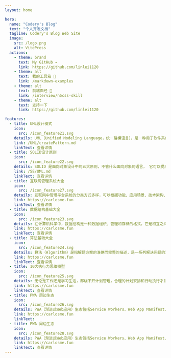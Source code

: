 ```yaml
---
layout: home

hero:
  name: "Codery's Blog"
  text: "个人开发文档"
  tagline: Codery's Blog Web Site
  image:
    src: /logo.png
    alt: VitePress
  actions:
    - theme: brand
      text: My GitHub ➟
      link: https://github.com/linlei1120
    - theme: alt
      text: 我的工具箱 🔨
      link: /markdown-examples
    - theme: alt
      text: 前端面经 🎒
      link: /interview/h5css-skill
    - theme: alt
      text: 支持一下
      link: https://github.com/linlei1120

features:
  - title: UML设计模式
    icon:
      src: /icon_feature21.svg
    details: UML（Unified Modeling Language，统一建模语言），是一种用于软件系统分析和设计的语言工具，用于帮助软件开发人员进行思考和记录思路的结果UML本身是一套符号的规定，通过这些符号，来描述软件模型中各个元素之间的关系；比如类...
    link: /UML/createPattern.md
    linkText: 查看详情
  - title: SOLID设计原则
    icon:
      src: /icon_feature22.svg
    details: SOLID 是面向对象设计中的五大原则，不管什么面向对象的语言， 它可以提高代码的可维护性、可扩展性和可读性，使代码更加健壮、易于测试和扩展。分别是单一原则、开闭原则、里氏替换原则、接口隔离原则、依赖倒置原则...
    link: /SE/UML.md
    linkText: 查看详情
  - title: 互联网管理系统大全
    icon:
      src: /icon_feature27.svg
    details: 互联网中管理平台系统的分类方式多样，可以根据功能、应用场景、技术架构、部署方式、行业和用户类型进行划分。不同的系统服务于不同的需求，企业可以根据自身业务特点选择合适的系统来提升管理效率和竞争力...
    link: https://carlosme.fun
    linkText: 查看详情
  - title: 数据结构基础大全
    icon:
      src: /icon_feature23.svg
    details: 在计算机科学中，数据结构是一种数据组织、管理和存储的格式。它是相互之间存在一种或多种特定关系的数据元素的集合。通常情况下，精心选择的数据结构可以带来更高的运行或者存储效率。数据结构往往同高效的检索算法和索引技术相关...
    link: https://carlosme.fun
    linkText: 查看详情
  - title: 算法基础大全
    icon:
      src: /icon_feature24.svg
    details: 算法（Algorithm）是指解题方案的准确而完整的描述，是一系列解决问题的清晰指令，算法代表着用系统的方法描述解决问题的策略机制。也就是说，能够对一定规范的输入，在有限时间内获得所要求的输出...
    link: https://carlosme.fun
    linkText: 查看详情
  - title: 10大执行力思维模型
    icon:
      src: /icon_feature25.svg
    details: 无论是工作还是学习生活，都绕不开计划管理，合理的计划安排和行动执行才能有效地输出结果。常见的执行力思维模型包括：SMART模型、OKR工作法、甘特图工作计划、POA执行公式、WOOP思维模型等....
    link: https://carlosme.fun
    linkText: 查看详情
  - title: PWA 周边生态
    icon:
      src: /icon_feature26.svg
    details: PWA（渐进式Web应用）生态包括Service Workers、Web App Manifest、响应式设计、离线支持、推送通知和应用缓存等技术，旨在提升Web应用的性能和用户体验，接近原生应用的功能。
    link: https://carlosme.fun
    linkText: 
  - title: PWA 周边生态
    icon:
      src: /icon_feature28.svg
    details: PWA（渐进式Web应用）生态包括Service Workers、Web App Manifest、响应式设计、离线支持、推送通知和应用缓存等技术，旨在提升Web应用的性能和用户体验，接近原生应用的功能。
    link: https://carlosme.fun
    linkText: 查看详情
---
```

<!-- 添加到md文章末尾 -->
<confetti />

<!-- 添加到md文章末尾 -->
<VisitorPanel />
